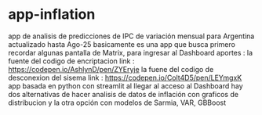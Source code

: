 # app-inflation
app de analisis de predicciones de IPC de variación mensual para Argentina actualizado hasta  Ago-25
basicamente es una app que busca primero recordar algunas pantalla de Matrix, para ingresar al 
Dashboard 
aportes : 
la fuente del codigo de encriptacion 
link : https://codepen.io/AshlynD/pen/ZYEryje
la fuene del codigo de desconexion del sisema 
link : https://codepen.io/Colt4D5/pen/LEYmgxK
app basada en python con streamlit 
al llegar al acceso al Dashboard hay dos alternativas de 
hacer analisis de datos de inflación con graficos de distribucion
y la otra opción con modelos de Sarmia, VAR, GBBoost

